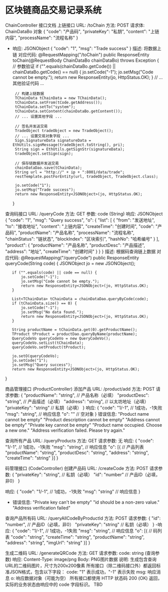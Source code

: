 # 区块链商品交易记录系统
ChainController 接口文档
上链接口
URL: /toChain
方法: POST
请求体: ChainDataBo 对象
   {
     "code": "产品码",
     "privateKey": "私钥",
     "content": "上链内容",
     "processName": "流程名称"
   }
- 响应: JSONObject
   {
     "code": "1",
     "msg": "Trade success"
   }
描述: 将数据上链
对应代码:
   @RequestMapping("/toChain")
   public ResponseEntity<JSONObject> toChain(@RequestBody ChainDataBo chainDataBo) throws Exception {
       // 参数验证
       if ("".equals(chainDataBo.getCode()) || chainDataBo.getCode() == null) {
           jo.setCode("-1");
           jo.setMsg("Code cannot be empty.");
           return new ResponseEntity<JSONObject>(jo, HttpStatus.OK);
       }
       // ... 其他验证代码 ...

       // 构建上链数据
       TChainData tChainData = new TChainData();
       tChainData.setFrom(tCode.getAddress());
       tChainData.setTo("system");
       tChainData.setContent(chainDataBo.getContent());
       // ... 设置其他字段 ...

       // 签名并发送交易
       TradeObject tradeObject = new TradeObject();
       // ... 设置交易对象字段 ...
       Sign.SignatureData signatureData = EthUtils.signMessage(tradeObject.toString(), pri);
       String sign = EthUtils.getSignStr(signatureData);
       tradeObject.setSign(sign);

       // 保存链数据并发送交易
       chainDataDao.save(tChainData);
       String url = "http://" + ip + ":8001/data/trade";
       restTemplate.postForEntity(url, tradeObject, TradeObject.class);

       jo.setCode("1");
       jo.setMsg("Trade success");
       return new ResponseEntity<JSONObject>(jo, HttpStatus.OK);
   }

查询码接口
URL: /queryCode
方法: GET
参数: code (String)
响应: JSONObject
   {
     "code": "1",
     "msg": "Query success",
     "o": {
       "list": [
         {
           "from": "发送地址",
           "to": "接收地址",
           "content": "上链内容",
           "createTime": "创建时间",
           "code": "产品码",
           "productName": "产品名称",
           "processName": "流程名称",
           "chainStatus": "链状态",
           "blockIndex": "区块索引",
           "hashNo": "哈希编号"
         }
       ],
       "product": {
         "productName": "产品名称",
         "productDesc": "产品描述",
         "address": "地址",
         "createTime": "创建时间"
       }
     }
   }
    描述: 根据码查询链上数据
对应代码:
   @RequestMapping("/queryCode")
   public ResponseEntity<JSONObject> queryCode(String code) {
       JSONObject jo = new JSONObject();

       if ("".equals(code) || code == null) {
           jo.setCode("-1");
           jo.setMsg("Code cannot be empty.");
           return new ResponseEntity<JSONObject>(jo, HttpStatus.OK);
       }

       List<TChainData> tChainData = chainDataDao.queryByCode(code);
       if (tChainData.size() == 0) {
           jo.setCode("-1");
           jo.setMsg("No data found.");
           return new ResponseEntity<JSONObject>(jo, HttpStatus.OK);
       }

       String productName = tChainData.get(0).getProductName();
       TProduct tProduct = productDao.queryByName(productName);
       QueryCodeVo queryCodeVo = new QueryCodeVo();
       queryCodeVo.setList(tChainData);
       queryCodeVo.setProduct(tProduct);

       jo.setO(queryCodeVo);
       jo.setCode("1");
       jo.setMsg("Query success");
       return new ResponseEntity<JSONObject>(jo, HttpStatus.OK);
   }

商品管理接口 (ProductController)
 添加产品
URL: /product/add
方法: POST
请求参数:
{
    "productName": "string", // 产品名称（必填）
    "productDesc": "string", // 产品描述（必填）
    "address": "string",     // 以太坊地址（必填）
    "privateKey": "string"   // 私钥（必填）
}
响应:
{
    "code": "1/-1",         // 1成功，-1失败
    "msg": "string",        // 响应信息
    "o": ""                 // 空对象
}
错误信息:
"Product name cannot be empty"
"Product description cannot be empty"
"Address cannot be empty"
"Private key cannot be empty"
"Product name occupied. Choose a new one."
"Address verification failed. Please try again."

查询所有产品
URL: /queryProducts
方法: GET
请求参数: 无
响应:
{
    "code": "1/-1",         // 1成功，-1失败
    "msg": "string",        // 响应信息
    "o": [{                 // 产品列表
        "productName": "string",
        "productDesc": "string",
        "address": "string",
        "createTime": "string"
    }]
}

码管理接口 (CodeController)
创建产品码
URL: /createCode
方法: POST
请求参数:
{
    "privateKey": "string", // 私钥（必填）
    "id": "number"         // 产品ID（必填，非0）
}

响应:
{
    "code": "1/-1",        // 1成功，-1失败
    "msg": "string"        // 响应信息
}
- 错误信息:
"Private key can't be empty"
"id should be a non-zero value."
"Address verification failed"

 查询产品所有码
URL: /queryAllCodeByProductId
方法: POST
请求参数:
{
    "id": "number",        // 产品ID（必填，非0）
    "privateKey": "string" // 私钥（必填）
}
-响应:
{
    "code": "1/-1",        // 1成功，-1失败
    "msg": "string",       // 响应信息
    "o": [{                // 码列表
        "code": "string",
        "createTime": "string",
        "productName": "string",
        "address": "string",
        "imgUrl": "string"
    }]
}

生成二维码
URL: /generateQRCode
方法: GET
请求参数:
code: string (查询参数)
响应:
Content-Type: image/png
Body: PNG图片数据
说明: 生成包含查询URL的二维码图片，尺寸为200x200像素
所有接口（除二维码接口外）都返回标准JSON格式，包含以下字段：
code: "1" 表示成功，"-1" 表示失败
msg: 响应消息
o: 响应数据对象（可能为空）
所有接口都使用 HTTP 状态码 200 (OK) 返回，实际的业务状态由响应中的 code 字段标识。
TBD